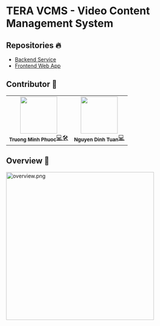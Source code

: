# TERA VCMS - Video Content Management System

## Repositories 🔥

- [Backend Service](https://github.com/phuocleoceo/tera-vcms-be)
- [Frontend Web App](https://github.com/ndtuan7921/tera-training-vcms-fe)

## Contributor 🌟

<table>
  <tr>
    <td align="center"><img src="https://avatars.githubusercontent.com/u/65323507?v=4" width="100px;" alt=""/><br /><sub><b>Truong Minh Phuoc</b></sub><a href="https://github.com/phuocleoceo" title="Backend Dev & Ops">💻🛠</a>
    <td align="center"><img src="https://avatars.githubusercontent.com/u/107835265?v=4" width="100px;" alt=""/><br /><sub><b>Nguyen Dinh Tuan</b></sub><a href="https://github.com/ndtuan7921" title="Frontend Dev">💻</a>
  </tr>

</table>

## Overview ️🎨

<img alt="overview.png" src=".github/img/overview.png" height="400"/>

